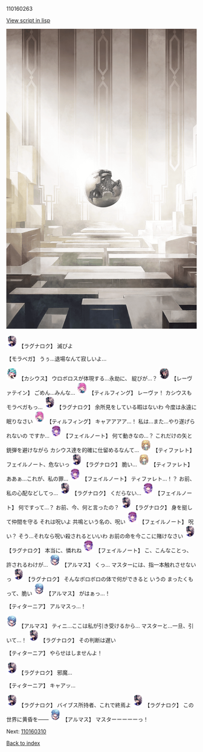 110160263

[View script in lisp](../scripts/110160263.txt)

![abyss_room.png](../images/backgrounds/abyss_room.png)

<img src="../images/units/3103619.png" alt="3103619.png" height="34"/>
【ラグナロク】
滅びよ

【モラベガ】
うぅ…退場なんて寂しいよ…

<img src="../images/units/3303111.png" alt="3303111.png" height="34"/>
【カシウス】
ウロボロスが体現する…永劫に、
綻びが…？

<img src="../images/units/3100211.png" alt="3100211.png" height="34"/>
【レーヴァテイン】
ごめん…みんな…

<img src="../images/units/3101411.png" alt="3101411.png" height="34"/>
【ティルフィング】
レーヴァ！
カシウスもモラベガもっ…

<img src="../images/units/3103619.png" alt="3103619.png" height="34"/>
【ラグナロク】
余所見をしている暇はないわ
今度は永遠に眠りなさい

<img src="../images/units/3101411.png" alt="3101411.png" height="34"/>
【ティルフィング】
キャアアアア…！
私は…また…やり遂げられないの
ですか…

<img src="../images/units/3401911.png" alt="3401911.png" height="34"/>
【フェイルノート】
何て動きなの…？
これだけの矢と銃弾を避けながら
カシウス達を的確に仕留めるなんて…

<img src="../images/units/3503211.png" alt="3503211.png" height="34"/>
【ティファレト】
フェイルノート、危ないっ

<img src="../images/units/3103619.png" alt="3103619.png" height="34"/>
【ラグナロク】
脆い…

<img src="../images/units/3503211.png" alt="3503211.png" height="34"/>
【ティファレト】
ああぁ…これが、私の罪…

<img src="../images/units/3401911.png" alt="3401911.png" height="34"/>
【フェイルノート】
ティファレト…！？
お前、私の心配などしてっ…

<img src="../images/units/3103619.png" alt="3103619.png" height="34"/>
【ラグナロク】
くだらない…

<img src="../images/units/3401911.png" alt="3401911.png" height="34"/>
【フェイルノート】
何ですって…？
お前、今、何と言ったの？

<img src="../images/units/3103619.png" alt="3103619.png" height="34"/>
【ラグナロク】
身を挺して仲間を守る
それは呪いよ
共鳴という名の、呪い

<img src="../images/units/3401911.png" alt="3401911.png" height="34"/>
【フェイルノート】
呪い？
そう…それなら呪い殺されるといいわ
お前の命を今ここに賭けなさい

<img src="../images/units/3103619.png" alt="3103619.png" height="34"/>
【ラグナロク】
本当に、憐れね

<img src="../images/units/3401911.png" alt="3401911.png" height="34"/>
【フェイルノート】
こ、こんなことっ、許されるわけが…

<img src="../images/units/3103811.png" alt="3103811.png" height="34"/>
【アルマス】
くっ…
マスターには、指一本触れさせないっ

<img src="../images/units/3103619.png" alt="3103619.png" height="34"/>
【ラグナロク】
そんなボロボロの体で何ができると
いうの
まったくもって、脆い

<img src="../images/units/3103811.png" alt="3103811.png" height="34"/>
【アルマス】
がはぁっ…！

【ティターニア】
アルマスっ…！

<img src="../images/units/3103811.png" alt="3103811.png" height="34"/>
【アルマス】
ティニ…ここは私が引き受けるから…
マスターと…一旦、引いて…！

<img src="../images/units/3103619.png" alt="3103619.png" height="34"/>
【ラグナロク】
その判断は遅い

【ティターニア】
やらせはしませんよ！

<img src="../images/units/3103619.png" alt="3103619.png" height="34"/>
【ラグナロク】
邪魔…

【ティターニア】
キャアッ…

<img src="../images/units/3103619.png" alt="3103619.png" height="34"/>
【ラグナロク】
バイブス所持者、これで終焉よ

<img src="../images/units/3103619.png" alt="3103619.png" height="34"/>
【ラグナロク】
この世界に黄昏を――

<img src="../images/units/3103811.png" alt="3103811.png" height="34"/>
【アルマス】
マスターーーーーっ！


Next: [110160310](110160310.md)

[Back to index](index.md)
